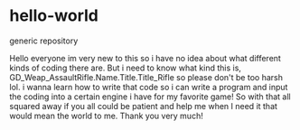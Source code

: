 # hello-world

generic repository


Hello everyone im very new to this so i have no idea about what different kinds of coding there are.
But i need to know what kind this is, GD_Weap_AssaultRifle.Name.Title.Title_Rifle so please don't be too harsh lol.
i wanna learn how to write that code so i can write a program and input the coding into a certain engine i have for my favorite game!
So with that all squared away if you all could be patient and help me when I need it that would mean the world to me.
Thank you very much!
